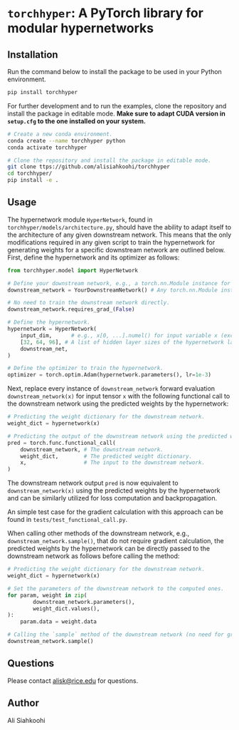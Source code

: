 # `torchhyper`: A PyTorch library for modular hypernetworks

## Installation

Run the command below to install the package to be used in your Python environment.

```bash
pip install torchhyper
```

For further development and to run the examples, clone the repository
and install the package in editable mode. **Make sure to adapt CUDA
version in `setup.cfg` to the one installed on your system.**

```bash
# Create a new conda environment.
conda create --name torchhyper python
conda activate torchhyper

# Clone the repository and install the package in editable mode.
git clone ttps://github.com/alisiahkoohi/torchhyper
cd torchhyper/
pip install -e .
```

## Usage

The hypernetwork module `HyperNetwork`, found in
`torchhyper/models/architecture.py`, should have the ability to adapt itself to the
architecture of any given downstream network. This means that the only
modifications required in any given script to train the hypernetwork for
generating weights for a specific downstream network are outlined below.
First, define the hypernetwork and its optimizer as follows:

```python
from torchhyper.model import HyperNetwork

# Define your downstream network, e.g., a torch.nn.Module instance for a diffusion model.
downstream_network = YourDownstreamNetwork() # Any torch.nn.Module instance.

# No need to train the downstream network directly.
downstream_network.requires_grad_(False)

# Define the hypernetwork.
hypernetwork = HyperNetwork(
    input_dim,      # e.g., x[0, ...].numel() for input variable x (excluding batch dimension).
    [32, 64, 96], # A list of hidden layer sizes of the hypernetwork layers.
    downstream_net,
)

# Define the optimizer to train the hypernetwork.
optimizer = torch.optim.Adam(hypernetwork.parameters(), lr=1e-3)
```

Next, replace every instance of `downstream_network` forward evaluation
`downstream_network(x)` for input tensor `x` with the following functional call
to the downstream network using the predicted weights by the hypernetwork:

```python
# Predicting the weight dictionary for the downstream network.
weight_dict = hypernetwork(x)

# Predicting the output of the downstream network using the predicted weights.
pred = torch.func.functional_call(
    downstream_network, # The downstream network.
    weight_dict,        # The predicted weight dictionary.
    x,                  # The input to the downstream network.
)
```

The downstream network output `pred` is now equivalent to
`downstream_network(x)` using the predicted weights by the hypernetwork
and can be similarly utilized for loss computation and backpropagation.

An simple test case for the gradient calculation with this approach can
be found in `tests/test_functional_call.py`.

When calling other methods of the downstream network, e.g.,
`downstream_network.sample()`, that do not require gradient calculation,
the predicted weights by the hypernetwork can be directly passed to the
downstream network as follows before calling the method:

```python
# Predicting the weight dictionary for the downstream network.
weight_dict = hypernetwork(x)

# Set the parameters of the downstream network to the computed ones.
for param, weight in zip(
        downstream_network.parameters(),
        weight_dict.values(),
):
    param.data = weight.data

# Calling the `sample` method of the downstream network (no need for gradient calculation).
downstream_network.sample()
```

## Questions

Please contact alisk@rice.edu for questions.

## Author

Ali Siahkoohi




